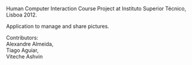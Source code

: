 Human Computer Interaction Course Project at Instituto Superior Técnico, Lisboa 2012.

Application to manage and share pictures.

Contributors:  
Alexandre Almeida,  
Tiago Aguiar,  
Viteche Ashvin
